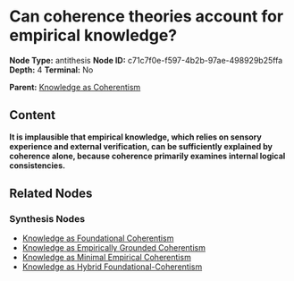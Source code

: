# Can coherence theories account for empirical knowledge?

**Node Type:** antithesis
**Node ID:** c71c7f0e-f597-4b2b-97ae-498929b25ffa
**Depth:** 4
**Terminal:** No

**Parent:** [Knowledge as Coherentism](knowledge-as-coherentism-synthesis-d8868b0e-e846-4e86-9ba8-3a0881246fc4.md)

## Content

**It is implausible that empirical knowledge, which relies on sensory experience and external verification, can be sufficiently explained by coherence alone, because coherence primarily examines internal logical consistencies.**

## Related Nodes

### Synthesis Nodes

- [Knowledge as Foundational Coherentism](knowledge-as-foundational-coherentism-synthesis-c2c2b209-cb64-4cfe-9251-0ac82bf1aa43.md)
- [Knowledge as Empirically Grounded Coherentism](knowledge-as-empirically-grounded-coherentism-synthesis-6c7fbf97-f000-4146-91b8-d416cf8d5fef.md)
- [Knowledge as Minimal Empirical Coherentism](knowledge-as-minimal-empirical-coherentism-synthesis-d59bdf0f-fa83-4c6d-86c1-9ea9136853db.md)
- [Knowledge as Hybrid Foundational-Coherentism](knowledge-as-hybrid-foundational-coherentism-synthesis-1c266df8-43a7-4525-95a6-281d6071b900.md)
